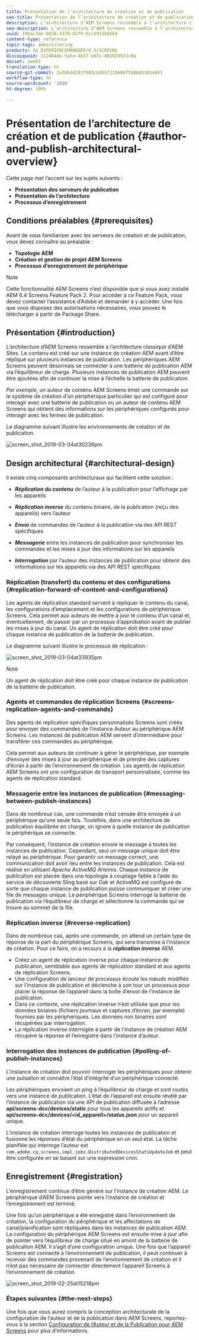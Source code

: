```yaml
---
title: Présentation de l’architecture de création et de publication
seo-title: Présentation de l’architecture de création et de publication
description: L’architecture d’AEM Screens ressemble à l’architecture classique d’AEM Sites. Le contenu est créé sur une instance de création AEM avant d’être répliqué sur plusieurs instances de publication. Consultez cette page pour en savoir plus sur l’architecture de création et de publication.
seo-description: L’architecture d’AEM Screens ressemble à l’architecture classique d’AEM Sites. Le contenu est créé sur une instance de création AEM avant d’être répliqué sur plusieurs instances de publication. Consultez cette page pour en savoir plus sur l’architecture de création et de publication.
uuid: 19bac3de-8938-4339-82f0-6ccb932b6684
content-type: reference
topic-tags: administering
products: SG_EXPERIENCEMANAGER/6.5/SCREENS
discoiquuid: 112404de-5a5a-4b37-b87c-d02029933c8a
docset: aem65
translation-type: ht
source-git-commit: 2a3bbdd283f983cbdb5f21b606f508603385e041
workflow-type: ht
source-wordcount: '1026'
ht-degree: 100%

---
```



# Présentation de l’architecture de création et de publication {#author-and-publish-architectural-overview}

Cette page met l’accent sur les sujets suivants :

* **Présentation des serveurs de publication**
* **Présentation de l’architecture**
* **Processus d’enregistrement**

## Conditions préalables {#prerequisites}

Avant de vous familiariser avec les serveurs de création et de publication, vous devez connaître au préalable :

* **Topologie AEM**
* **Création et gestion de projet AEM Screens**
* **Processus d’enregistrement de périphérique**

>[!NOTE]
>
>Cette fonctionnalité AEM Screens n’est disponible que si vous avez installé AEM 6.4 Screens Feature Pack 2. Pour accéder à ce Feature Pack, vous devez contacter l’assistance d’Adobe et demander à y accéder. Une fois que vous disposez des autorisations nécessaires, vous pouvez le télécharger à partir de Package Share.

## Présentation {#introduction}

L’architecture d’AEM Screens ressemble à l’architecture classique d’AEM Sites. Le contenu est créé sur une instance de création AEM avant d’être répliqué sur plusieurs instances de publication. Les périphériques AEM Screens peuvent désormais se connecter à une batterie de publication AEM via l’équilibreur de charge. Plusieurs instances de publication AEM peuvent être ajoutées afin de continuer la mise à l’échelle la batterie de publication.

*Par exemple*, un auteur de contenu AEM Screens émet une commande sur le système de création d’un périphérique particulier qui est configuré pour interagir avec une batterie de publication ou un auteur de contenu AEM Screens qui obtient des informations sur les périphériques configurés pour interagir avec les fermes de publication.

Le diagramme suivant illustre les environnements de création et de publication.

![screen_shot_2019-03-04at30236pm](assets/screen_shot_2019-03-04at30236pm.png)

## Design architectural {#architectural-design}

Il existe cinq composants architecturaux qui facilitent cette solution :

* ***Réplication du contenu*** de l’auteur à la publication pour l’affichage par les appareils

* ***Réplication inverse*** du contenu binaire, de la publication (reçu des appareils) vers l’auteur
* ***Envoi*** de commandes de l’auteur à la publication via des API REST spécifiques
* ***Messagerie*** entre les instances de publication pour synchroniser les commandes et les mises à jour des informations sur les appareils
* ***Interrogation*** par l’auteur des instances de publication pour obtenir des informations sur les appareils via des API REST spécifiques

### Réplication (transfert) du contenu et des configurations {#replication-forward-of-content-and-configurations}

Les agents de réplication standard servent à répliquer le contenu du canal, les configurations d’emplacement et les configurations de périphérique Screens. Cela permet aux auteurs de mettre à jour le contenu d’un canal et, éventuellement, de passer par un processus d’approbation avant de publier les mises à jour du canal. Un agent de réplication doit être créé pour chaque instance de publication de la batterie de publication.

Le diagramme suivant illustre le processus de réplication :

![screen_shot_2019-03-04at33935pm](assets/screen_shot_2019-03-04at33935pm.png)

>[!NOTE]
>
>Un agent de réplication doit être créé pour chaque instance de publication de la batterie de publication.

### Agents et commandes de réplication Screens {#screens-replication-agents-and-commands}

Des agents de réplication spécifiques personnalisés Screens sont créés pour envoyer des commandes de l’instance Auteur au périphérique AEM Screens. Les instances de publication AEM servent d’intermédiaire pour transférer ces commandes au périphérique.

Cela permet aux auteurs de continuer à gérer le périphérique, par exemple d’envoyer des mises à jour au périphérique et de prendre des captures d’écran à partir de l’environnement de création. Les agents de réplication AEM Screens ont une configuration de transport personnalisée, comme les agents de réplication standard.

### Messagerie entre les instances de publication {#messaging-between-publish-instances}

Dans de nombreux cas, une commande n’est censée être envoyée à un périphérique qu’une seule fois. Toutefois, dans une architecture de publication équilibrée en charge, on ignore à quelle instance de publication le périphérique se connecte.

Par conséquent, l’instance de création envoie le message à toutes les instances de publication. Cependant, seul un message unique doit être relayé au périphérique. Pour garantir un message correct, une communication doit avoir lieu entre les instances de publication. Cela est réalisé en utilisant *Apache ActiveMQ Artemis*. Chaque instance de publication est placée dans une topologie à couplage faible à l’aide du service de découverte Sling basé sur Oak et ActiveMQ est configuré de sorte que chaque instance de publication puisse communiquer et créer une file de messages unique. Le périphérique Screens interroge la batterie de publication via l’équilibreur de charge et sélectionne la commande qui se trouve au sommet de la file.

### Réplication inverse {#reverse-replication}

Dans de nombreux cas, après une commande, on attend un certain type de réponse de la part du périphérique Screens, qui sera transmise à l’instance de création. Pour ce faire, on a recours à la ***réplication inverse*** AEM.

* Créez un agent de réplication inverse pour chaque instance de publication, semblable aux agents de réplication standard et aux agents de réplication Screens.
* Une configuration de lanceur de processus écoute les nœuds modifiés sur l’instance de publication et déclenche à son tour un processus pour placer la réponse de l’appareil dans la boîte d’envoi de l’instance de publication.
* Dans ce contexte, une réplication inverse n’est utilisée que pour les données binaires (fichiers journaux et captures d’écran, par exemple) fournies par les périphériques. Les données non binaires sont récupérées par interrogation.
* La réplication inverse interrogée à partir de l’instance de création AEM récupère la réponse et l’enregistre dans l’instance d’auteur.

### Interrogation des instances de publication {#polling-of-publish-instances}

L’instance de création doit pouvoir interroger les périphériques pour obtenir une pulsation et connaître l’état d’intégrité d’un périphérique connecté.

Les périphériques envoient un ping à l’équilibreur de charge et sont routés vers une instance de publication. L’état de l’appareil est ensuite révélé par l’instance de publication via une API de publication diffusée à l’adresse **api/screens-dcc/devices/static** pour tous les appareils actifs et **api/screens-dcc/devices/&lt;id_appareil>/status.json** pour un appareil unique.

L’instance de création interroge toutes les instances de publication et fusionne les réponses d’état du périphérique en un seul état. La tâche planifiée qui interroge l’auteur est `com.adobe.cq.screens.impl.jobs.DistributedDevicesStatiUpdateJob` et peut être configurée en se basant sur une expression cron.

## Enregistrement {#registration}

L’enregistrement continue d’être généré sur l’instance de création AEM. Le périphérique d’AEM Screens pointe vers l’instance de création et l’enregistrement est terminé.

Une fois qu’un périphérique a été enregistré dans l’environnement de création, la configuration du périphérique et les affectations de canal/planification sont répliquées dans les instances de publication AEM. La configuration du périphérique AEM Screens est ensuite mise à jour afin de pointer vers l’équilibreur de charge situé en amont de la batterie de publication AEM. Il s’agit d’une configuration unique. Une fois que l’appareil Screens est connecté à l’environnement de publication, il peut continuer à recevoir des commandes provenant de l’environnement de création et il n’est pas nécessaire de connecter directement l’appareil Screens à l’environnement de création.

![screen_shot_2019-02-25at15218pm](assets/screen_shot_2019-02-25at15218pm.png)

### Étapes suivantes {#the-next-steps}

Une fois que vous aurez compris la conception architecturale de la configuration de l’auteur et de la publication dans AEM Screens, reportez-vous à la section [Configuration de l’Auteur et de la Publication pour AEM Screens](author-and-publish.md) pour plus d’informations.
